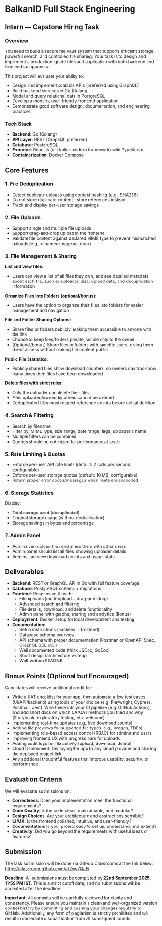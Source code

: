 # BalkanID Full Stack Engineering
## Intern — Capstone Hiring Task

### Overview

You need to build a secure file vault system that supports efficient storage, powerful search, and controlled file sharing. Your task is to design and implement a production-grade file vault application with both backend and frontend components.

This project will evaluate your ability to:

- Design and implement scalable APIs (preferred using GraphQL)
- Build backend services in Go (Golang)
- Model and query relational data in PostgreSQL
- Develop a modern, user-friendly frontend application
- Demonstrate good software design, documentation, and engineering practices

### Tech Stack

- **Backend**: Go (Golang)
- **API Layer**: REST (GraphQL preferred)
- **Database**: PostgreSQL
- **Frontend**: React.js (or similar modern framework) with TypeScript
- **Containerization**: Docker Compose

## Core Features

### 1. File Deduplication

- Detect duplicate uploads using content hashing (e.g., SHA256)
- Do not store duplicate content—store references instead
- Track and display per-user storage savings

### 2. File Uploads

- Support single and multiple file uploads
- Support drag-and-drop upload in the frontend
- Validate file content against declared MIME type to prevent mismatched uploads (e.g., renamed image as .docx)

### 3. File Management & Sharing

**List and view files:**
- Users can view a list of all files they own, and see detailed metadata about each file, such as uploader, size, upload date, and deduplication information

**Organize Files into Folders (optional/bonus):**
- Users have the option to organize their files into folders for easier management and navigation

**File and Folder Sharing Options:**
- Share files or folders publicly, making them accessible to anyone with the link
- Choose to keep files/folders private, visible only to the owner
- (Optional/bonus) Share files or folders with specific users, giving them direct access without making the content public

**Public File Statistics:**
- Publicly shared files show download counters, so owners can track how many times their files have been downloaded

**Delete files with strict rules:**
- Only the uploader can delete their files
- Files uploaded/owned by others cannot be deleted
- Deduplicated files must respect reference counts before actual deletion

### 4. Search & Filtering

- Search by filename
- Filter by: MIME type, size range, date range, tags, uploader's name
- Multiple filters can be combined
- Queries should be optimized for performance at scale

### 5. Rate Limiting & Quotas

- Enforce per-user API rate limits (default: 2 calls per second, configurable)
- Enforce per-user storage quotas (default: 10 MB, configurable)
- Return proper error codes/messages when limits are exceeded

### 6. Storage Statistics

Display:
- Total storage used (deduplicated)
- Original storage usage (without deduplication)
- Storage savings in bytes and percentage

### 7. Admin Panel

- Admins can upload files and share them with other users
- Admin panel should list all files, showing uploader details
- Admins can view download counts and usage stats

## Deliverables

- **Backend**: REST or GraphQL API in Go with full feature coverage
- **Database**: PostgreSQL schema + migrations
- **Frontend**: Responsive UI with:
  - File uploads (multi-upload + drag-and-drop)
  - Advanced search and filtering
  - File details, download, and delete functionality
  - Admin panel with graphs, sharing and analytics (Bonus)
- **Deployment**: Docker setup for local development and testing
- **Documentation**:
  - Setup instructions (backend + frontend)
  - Database schema overview
  - API schema with proper documentation (Postman or OpenAPI Spec, GraphQL SDL etc.)
  - Well documented code (think JSDoc, GoDoc)
  - Short design/architecture writeup
  - Well-written README

## Bonus Points (Optional but Encouraged)

Candidates will receive additional credit for:

- Write a UAT checklist for your app, then automate a few test cases (UI/API/backend) using tools of your choice (e.g. Playwright, Cypress, Postman, Jest). Wire these into your CI pipeline (e.g. GitHub Actions), and add short docs on which QA/UAT methods you tried and why (Storybook, exploratory testing, etc. welcome)
- Implementing real-time updates (e.g., live download counts)
- Adding file previews for supported file types (e.g., images, PDFs)
- Implementing role-based access control (RBAC) for admins and users
- Improving frontend UX with progress bars for uploads
- Adding audit logs for file activity (upload, download, delete)
- Cloud Deployment: Deploying the app to any cloud provider and sharing the deployed project link
- Any additional thoughtful features that improve usability, security, or performance

## Evaluation Criteria

We will evaluate submissions on:

- **Correctness**: Does your implementation meet the functional requirements?
- **Code Quality**: Is the code clean, maintainable, and modular?
- **Design Choices**: Are your architecture and abstractions sensible?
- **UI/UX**: Is the frontend polished, intuitive, and user-friendly?
- **Documentation**: Is your project easy to set up, understand, and extend?
- **Creativity**: Did you go beyond the requirements with useful ideas or features?

## Submission

The task submission will be done via GitHub Classrooms at the link below:
https://classroom.github.com/a/2xw7QaEj

**Deadline**: All submissions must be completed by **22nd September 2025, 11:59 PM IST**. This is a strict cutoff date, and no submissions will be accepted after the deadline.

**Important**: All commits will be carefully reviewed for clarity and consistency. Please ensure you maintain a clean and well-organized version control history by committing and pushing your changes regularly to GitHub. Additionally, any form of plagiarism is strictly prohibited and will result in immediate disqualification from all subsequent rounds.